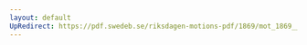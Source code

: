 ```yaml
---
layout: default
UpRedirect: https://pdf.swedeb.se/riksdagen-motions-pdf/1869/mot_1869__fk__00045/mot_1869__fk__00045_002.pdf
---
```

